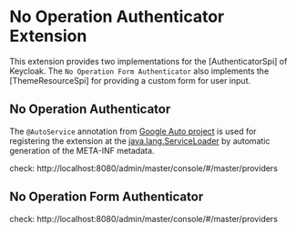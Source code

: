 No Operation Authenticator Extension
===

This extension provides two implementations for the [AuthenticatorSpi] of Keycloak. The `No Operation Form Authenticator` also implements the [ThemeResourceSpi] for providing a custom form for user input.

No Operation Authenticator
---

The `@AutoService` annotation from [Google Auto project](https://github.com/google/auto/tree/main) is used for registering the extension at the [java.lang.ServiceLoader](https://docs.oracle.com/javase/6/docs/api/java/util/ServiceLoader.html) by automatic generation of the META-INF metadata.

check: http://localhost:8080/admin/master/console/#/master/providers

No Operation Form Authenticator
---

check: http://localhost:8080/admin/master/console/#/master/providers